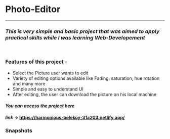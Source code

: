 # **Photo-Editor**
---
<!-- for line -->
### _This is  very simple and basic project that was aimed to apply practical skills while I was learning Web-Developement_


 &nbsp; 
 <!-- for space  -->
### Features of this project -
- Select the Picture user wants to edit
- Variety of editing options available like Fading, saturation, hue rotation and many more
- Simple and easy to understand UI
- After editing, the user can download the picture on his local machine

#### _You can access the project here_ 
#### _link_ -> https://harmonious-belekoy-31a203.netlify.app/

### Snapshots
